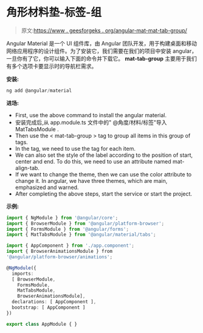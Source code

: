 # 角形材料垫-标签-组

> 原文:[https://www . geesforgeks . org/angular-mat-mat-tab-group/](https://www.geeksforgeeks.org/angular-material-mat-tab-group/)

Angular Material 是一个 UI 组件库，由 Angular 团队开发，用于构建桌面和移动网络应用程序的设计组件。为了安装它，我们需要在我们的项目中安装 angular，一旦你有了它，你可以输入下面的命令并下载它。 **mat-tab-group** 主要用于我们有多个选项卡要显示时的导航栏需求。

**安装:**

```ts
ng add @angular/material
```

**进场:**

*   First, use the above command to install the angular material.
*   安装完成后,从 app.module.ts 文件中的" @角度/材料/标签"导入 MatTabsModule .
*   Then use the < mat-tab-group > tag to group all items in this group of tags.
*   In the tag, we need to use the tag for each item.
*   We can also set the style of the label according to the position of start, center and end. To do this, we need to use an attribute named mat-align-tab.
*   If we want to change the theme, then we can use the color attribute to change it. In angular, we have three themes, which are main, emphasized and warned.
*   After completing the above steps, start the service or start the project.

**示例:**

```ts
import { NgModule } from '@angular/core'; 
import { BrowserModule } from '@angular/platform-browser'; 
import { FormsModule } from '@angular/forms'; 
import { MatTabsModule } from '@angular/material/tabs'; 

import { AppComponent } from './app.component'; 
import { BrowserAnimationsModule } from 
'@angular/platform-browser/animations';

@NgModule({ 
  imports: 
  [ BrowserModule, 
    FormsModule, 
    MatTabsModule,
    BrowserAnimationsModule], 
  declarations: [ AppComponent ], 
  bootstrap: [ AppComponent ] 
}) 

export class AppModule { }
```